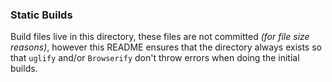 ### Static Builds

Build files live in this directory, these files are not committed _(for file size reasons)_,
however this README ensures that the directory always exists so that `uglify` and/or `Browserify`
don't throw errors when doing the initial builds.
